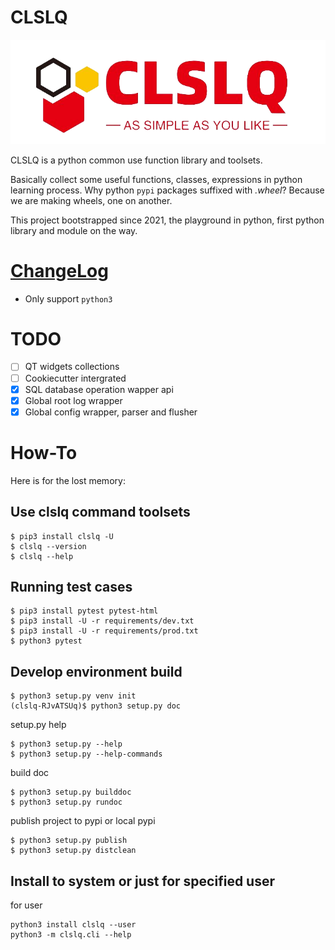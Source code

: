 # CLSLQ

![img](logo.png)

CLSLQ is a python common use function library and toolsets.

Basically collect some useful functions, classes, expressions in python learning process. Why python `pypi` packages suffixed with *.wheel*? Because we are making wheels, one on another.

This project bootstrapped since 2021, the playground in python, first python library and module on the way. 


# [ChangeLog](ChangeLog.md)

* Only support `python3`

# TODO

- [ ] QT widgets collections
- [ ] Cookiecutter intergrated
- [x] SQL database operation wapper api
- [x] Global root log wrapper
- [x] Global config wrapper, parser and flusher

# How-To

Here is for the lost memory:

## Use clslq command toolsets

```
$ pip3 install clslq -U
$ clslq --version
$ clslq --help
```

## Running test cases

```
$ pip3 install pytest pytest-html
$ pip3 install -U -r requirements/dev.txt
$ pip3 install -U -r requirements/prod.txt
$ python3 pytest
```

## Develop environment build 

```
$ python3 setup.py venv init
(clslq-RJvATSUq)$ python3 setup.py doc
```

setup.py help

```
$ python3 setup.py --help
$ python3 setup.py --help-commands
```

build doc
```
$ python3 setup.py builddoc
$ python3 setup.py rundoc
```

publish project to pypi or local pypi

```
$ python3 setup.py publish
$ python3 setup.py distclean
```

## Install to system or just for specified user

for user

```
python3 install clslq --user
python3 -m clslq.cli --help
```
